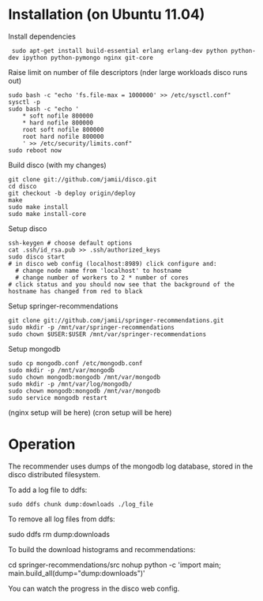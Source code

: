 # Installation (on Ubuntu 11.04)

Install dependencies

     sudo apt-get install build-essential erlang erlang-dev python python-dev ipython python-pymongo nginx git-core

Raise limit on number of file descriptors (nder large workloads disco runs out)

    sudo bash -c "echo 'fs.file-max = 1000000' >> /etc/sysctl.conf"
    sysctl -p
    sudo bash -c "echo '
        * soft nofile 800000
        * hard nofile 800000
        root soft nofile 800000
        root hard nofile 800000
        ' >> /etc/security/limits.conf"
    sudo reboot now

Build disco (with my changes)

    git clone git://github.com/jamii/disco.git
    cd disco
    git checkout -b deploy origin/deploy
    make
    sudo make install
    sudo make install-core

Setup disco

    ssh-keygen # choose default options
    cat .ssh/id_rsa.pub >> .ssh/authorized_keys
    sudo disco start
    # in disco web config (localhost:8989) click configure and:
      # change node name from 'localhost' to hostname
      # change number of workers to 2 * number of cores
    # click status and you should now see that the background of the hostname has changed from red to black

 Setup springer-recommendations

    git clone git://github.com/jamii/springer-recommendations.git
    sudo mkdir -p /mnt/var/springer-recommendations
    sudo chown $USER:$USER /mnt/var/springer-recommendations

 Setup mongodb

    sudo cp mongodb.conf /etc/mongodb.conf
    sudo mkdir -p /mnt/var/mongodb
    sudo chown mongodb:mongodb /mnt/var/mongodb
    sudo mkdir -p /mnt/var/log/mongodb/
    sudo chown mongodb:mongodb /mnt/var/mongodb
    sudo service mongodb restart

(nginx setup will be here)
(cron setup will be here)

# Operation

The recommender uses dumps of the mongodb log database, stored in the disco distributed filesystem.

To add a log file to ddfs:

    sudo ddfs chunk dump:downloads ./log_file

To remove all log files from ddfs:

   sudo ddfs rm dump:downloads

To build the download histograms and recommendations:

   cd springer-recommendations/src
   nohup python -c 'import main; main.build_all(dump="dump:downloads")'

You can watch the progress in the disco web config.

